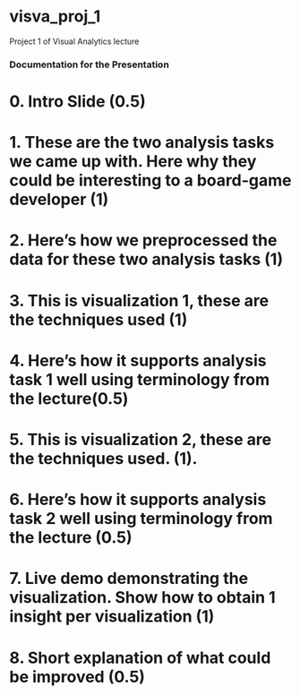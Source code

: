 # visva_proj_1
Project 1 of Visual Analytics lecture

### Documentation for the Presentation

# 0. Intro Slide (0.5)


# 1. These are the two analysis tasks we came up with. Here why they could be interesting to a board-game developer (1)


# 2. Here’s how we preprocessed the data for these two analysis tasks  (1)


# 3. This is visualization 1, these are the techniques used (1)


# 4. Here’s how it supports analysis task 1 well using terminology from the lecture(0.5)


# 5. This is visualization 2, these are the techniques used. (1).


# 6. Here’s how it supports analysis task 2 well using terminology from the lecture (0.5)


# 7. Live demo demonstrating the visualization. Show how to obtain 1 insight per visualization (1)


# 8. Short explanation of what could be improved (0.5)

